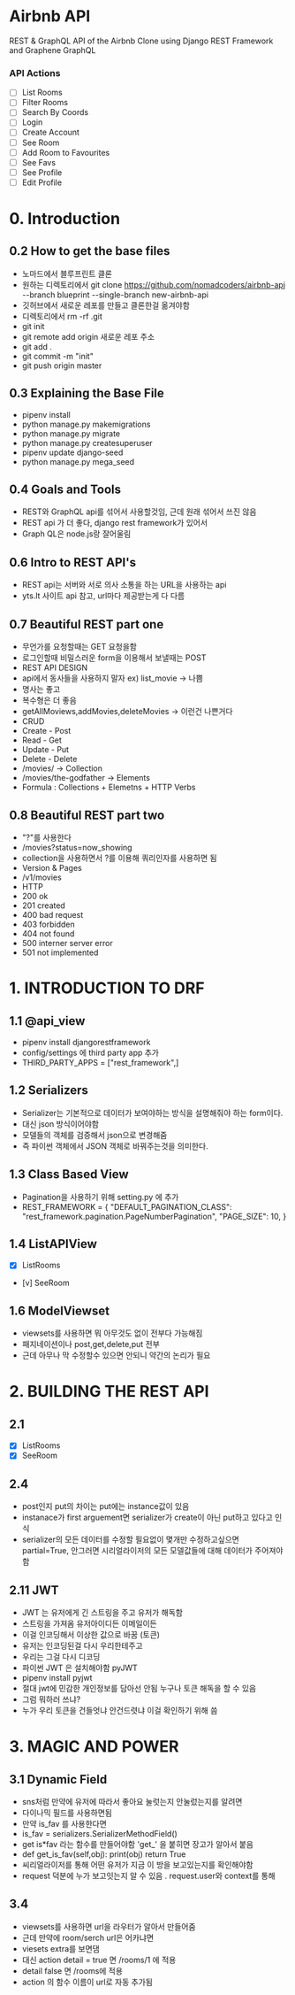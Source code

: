 # Airbnb API

REST & GraphQL API of the Airbnb Clone using Django REST Framework and Graphene GraphQL

### API Actions

-   [ ] List Rooms
-   [ ] Filter Rooms
-   [ ] Search By Coords
-   [ ] Login
-   [ ] Create Account
-   [ ] See Room
-   [ ] Add Room to Favourites
-   [ ] See Favs
-   [ ] See Profile
-   [ ] Edit Profile

# 0. Introduction

## 0.2 How to get the base files

-   노마드에서 블루프린트 클론
-   원하는 디렉토리에서 git clone https://github.com/nomadcoders/airbnb-api --branch blueprint --single-branch new-airbnb-api
-   깃허브에서 새로운 레포를 만들고 클론한걸 옮겨야함
-   디렉토리에서 rm -rf .git
-   git init
-   git remote add origin 새로운 레포 주소
-   git add .
-   git commit -m "init"
-   git push origin master

## 0.3 Explaining the Base File

-   pipenv install
-   python manage.py makemigrations
-   python manage.py migrate
-   python manage.py createsuperuser
-   pipenv update django-seed
-   python manage.py mega_seed

## 0.4 Goals and Tools

-   REST와 GraphQL api를 섞어서 사용할것임, 근데 원래 섞어서 쓰진 않음
-   REST api 가 더 좋다, django rest framework가 있어서
-   Graph QL은 node.js랑 잘어울림

## 0.6 Intro to REST API's

-   REST api는 서버와 서로 의사 소통을 하는 URL을 사용하는 api
-   yts.lt 사이트 api 참고, url마다 제공받는게 다 다름

## 0.7 Beautiful REST part one

-   무언가를 요청할때는 GET 요청을함
-   로그인할때 비밀스러운 form을 이용해서 보낼때는 POST
-   REST API DESIGN
-   api에서 동사들을 사용하지 말자 ex) list_movie -> 나쁨
-   명사는 좋고
-   복수형은 더 좋음
-   getAllMoviews,addMovies,deleteMovies -> 이런건 나쁜거다
-   CRUD
-   Create - Post
-   Read - Get
-   Update - Put
-   Delete - Delete
-   /movies/ -> Collection
-   /movies/the-godfather -> Elements
-   Formula : Collections + Elemetns + HTTP Verbs

## 0.8 Beautiful REST part two

-   "?"를 사용한다
-   /movies?status=now_showing
-   collection을 사용하면서 ?를 이용해 쿼리인자를 사용하면 됨
-   Version & Pages
-   /v1/movies
-   HTTP
-   200 ok
-   201 created
-   400 bad request
-   403 forbidden
-   404 not found
-   500 interner server error
-   501 not implemented

# 1. INTRODUCTION TO DRF

## 1.1 @api_view

-   pipenv install djangorestframework
-   config/settings 에 third party app 추가
-   THIRD_PARTY_APPS = ["rest_framework",]

## 1.2 Serializers

-   Serializer는 기본적으로 데이터가 보여야하는 방식을 설명해줘야 하는 form이다.
-   대신 json 방식이어야함
-   모델들의 객체를 검증해서 json으로 변경해줌
-   즉 파이썬 객체에서 JSON 객체로 바꿔주는것을 의미한다.

## 1.3 Class Based View

-   Pagination을 사용하기 위해 setting.py 에 추가
-   REST_FRAMEWORK = {
    "DEFAULT_PAGINATION_CLASS": "rest_framework.pagination.PageNumberPagination",
    "PAGE_SIZE": 10,
    }

## 1.4 ListAPIView

-   [x] ListRooms
-   [v] SeeRoom

## 1.6 ModelViewset

-   viewsets를 사용하면 뭐 아무것도 없이 전부다 가능해짐
-   패지네이션이나 post,get,delete,put 전부
-   근데 아무나 막 수정할수 있으면 안되니 약간의 논리가 필요

# 2. BUILDING THE REST API

## 2.1

-   [x] ListRooms
-   [x] SeeRoom

## 2.4

-   post인지 put의 차이는 put에는 instance값이 있음
-   instanace가 first arguement면 serializer가 create이 아닌 put하고 있다고 인식
-   serializer의 모든 데이터를 수정할 필요없이 몇개만 수정하고싶으면 partial=True, 안그러면 시리얼라이저의 모든 모델값들에 대해 데이터가 주어져야함

## 2.11 JWT

-   JWT 는 유저에게 긴 스트링을 주고 유저가 해독함
-   스트링을 가져옴 유저아이디든 이메일이든
-   이걸 인코딩해서 이상한 값으로 바꿈 (토큰)
-   유저는 인코딩된걸 다시 우리한테주고
-   우리는 그걸 다시 디코딩
-   파이썬 JWT 은 설치해야함 pyJWT
-   pipenv install pyjwt
-   절대 jwt에 민감한 개인정보를 담아선 안됨 누구나 토큰 해독을 할 수 있음
-   그럼 뭐하러 쓰냐?
-   누가 우리 토큰을 건들엇냐 안건드렷냐 이걸 확인하기 위해 씀

# 3. MAGIC AND POWER

## 3.1 Dynamic Field

-   sns처럼 만약에 유저에 따라서 좋아요 눌럿는지 안눌렀는지를 알려면
-   다이나믹 필드를 사용하면됨
-   만약 is_fav 를 사용한다면
-   is_fav = serializers.SerializerMethodField()
-   get is\*fav 라는 함수를 만들어야함 'get\_' 을 붙히면 장고가 알아서 붙음
-   def get_is_fav(self,obj):
    print(obj)
    return True
-   씨리얼라이저를 통해 어떤 유저가 지금 이 방을 보고있는지를 확인해야함
-   request 덕분에 누가 보고잇는지 알 수 있음 . request.user와 context를 통해

## 3.4

-   viewsets를 사용하면 url을 라우터가 알아서 만들어줌
-   근데 만약에 room/serch url은 어카냐면
-   viesets extra를 보면댐
-   대신 action detail = true 면 /rooms/1 에 적용
-   detail false 면 /rooms에 적용
-   action 의 함수 이름이 url로 자동 추가됨
